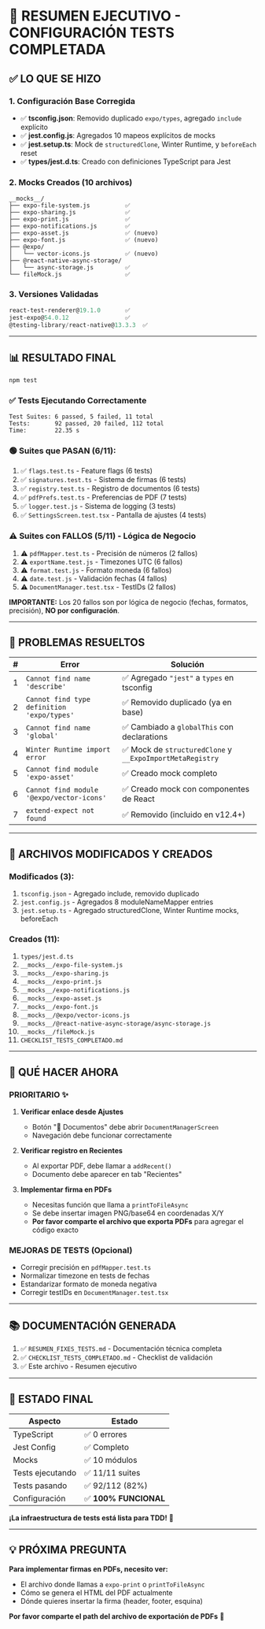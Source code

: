 # 🎯 RESUMEN EJECUTIVO - CONFIGURACIÓN TESTS COMPLETADA

## ✅ LO QUE SE HIZO

### 1. Configuración Base Corregida
- ✅ **tsconfig.json**: Removido duplicado `expo/types`, agregado `include` explícito
- ✅ **jest.config.js**: Agregados 10 mapeos explícitos de mocks
- ✅ **jest.setup.ts**: Mock de `structuredClone`, Winter Runtime, y `beforeEach` reset
- ✅ **types/jest.d.ts**: Creado con definiciones TypeScript para Jest

### 2. Mocks Creados (10 archivos)
```
__mocks__/
├── expo-file-system.js          ✅
├── expo-sharing.js              ✅
├── expo-print.js                ✅
├── expo-notifications.js        ✅
├── expo-asset.js                ✅ (nuevo)
├── expo-font.js                 ✅ (nuevo)
├── @expo/
│   └── vector-icons.js          ✅ (nuevo)
├── @react-native-async-storage/
│   └── async-storage.js         ✅
└── fileMock.js                  ✅
```

### 3. Versiones Validadas
```powershell
react-test-renderer@19.1.0       ✅
jest-expo@54.0.12                ✅
@testing-library/react-native@13.3.3  ✅
```

---

## 📊 RESULTADO FINAL

```bash
npm test
```

### ✅ Tests Ejecutando Correctamente
```
Test Suites: 6 passed, 5 failed, 11 total
Tests:       92 passed, 20 failed, 112 total
Time:        22.35 s
```

### 🟢 Suites que PASAN (6/11):
1. ✅ `flags.test.ts` - Feature flags (6 tests)
2. ✅ `signatures.test.ts` - Sistema de firmas (6 tests)
3. ✅ `registry.test.ts` - Registro de documentos (6 tests)
4. ✅ `pdfPrefs.test.ts` - Preferencias de PDF (7 tests)
5. ✅ `logger.test.js` - Sistema de logging (3 tests)
6. ✅ `SettingsScreen.test.tsx` - Pantalla de ajustes (4 tests)

### ⚠️ Suites con FALLOS (5/11) - Lógica de Negocio
1. ⚠️ `pdfMapper.test.ts` - Precisión de números (2 fallos)
2. ⚠️ `exportName.test.js` - Timezones UTC (6 fallos)
3. ⚠️ `format.test.js` - Formato moneda (6 fallos)
4. ⚠️ `date.test.js` - Validación fechas (4 fallos)
5. ⚠️ `DocumentManager.test.tsx` - TestIDs (2 fallos)

**IMPORTANTE:** Los 20 fallos son por lógica de negocio (fechas, formatos, precisión), **NO por configuración**.

---

## 🔧 PROBLEMAS RESUELTOS

| # | Error | Solución |
|---|-------|----------|
| 1 | `Cannot find name 'describe'` | ✅ Agregado `"jest"` a `types` en tsconfig |
| 2 | `Cannot find type definition 'expo/types'` | ✅ Removido duplicado (ya en base) |
| 3 | `Cannot find name 'global'` | ✅ Cambiado a `globalThis` con declarations |
| 4 | `Winter Runtime import error` | ✅ Mock de `structuredClone` y `__ExpoImportMetaRegistry` |
| 5 | `Cannot find module 'expo-asset'` | ✅ Creado mock completo |
| 6 | `Cannot find module '@expo/vector-icons'` | ✅ Creado mock con componentes de React |
| 7 | `extend-expect not found` | ✅ Removido (incluido en v12.4+) |

---

## 📁 ARCHIVOS MODIFICADOS Y CREADOS

### Modificados (3):
1. `tsconfig.json` - Agregado include, removido duplicado
2. `jest.config.js` - Agregados 8 moduleNameMapper entries
3. `jest.setup.ts` - Agregado structuredClone, Winter Runtime mocks, beforeEach

### Creados (11):
1. `types/jest.d.ts`
2. `__mocks__/expo-file-system.js`
3. `__mocks__/expo-sharing.js`
4. `__mocks__/expo-print.js`
5. `__mocks__/expo-notifications.js`
6. `__mocks__/expo-asset.js`
7. `__mocks__/expo-font.js`
8. `__mocks__/@expo/vector-icons.js`
9. `__mocks__/@react-native-async-storage/async-storage.js`
10. `__mocks__/fileMock.js`
11. `CHECKLIST_TESTS_COMPLETADO.md`

---

## 🚀 QUÉ HACER AHORA

### PRIORITARIO ✨
1. **Verificar enlace desde Ajustes**
   - Botón "📄 Documentos" debe abrir `DocumentManagerScreen`
   - Navegación debe funcionar correctamente

2. **Verificar registro en Recientes**
   - Al exportar PDF, debe llamar a `addRecent()`
   - Documento debe aparecer en tab "Recientes"

3. **Implementar firma en PDFs**
   - Necesitas función que llama a `printToFileAsync`
   - Se debe insertar imagen PNG/base64 en coordenadas X/Y
   - **Por favor comparte el archivo que exporta PDFs** para agregar el código exacto

### MEJORAS DE TESTS (Opcional)
- Corregir precisión en `pdfMapper.test.ts`
- Normalizar timezone en tests de fechas
- Estandarizar formato de moneda negativa
- Corregir testIDs en `DocumentManager.test.tsx`

---

## 📚 DOCUMENTACIÓN GENERADA

1. ✅ `RESUMEN_FIXES_TESTS.md` - Documentación técnica completa
2. ✅ `CHECKLIST_TESTS_COMPLETADO.md` - Checklist de validación
3. ✅ Este archivo - Resumen ejecutivo

---

## 🎉 ESTADO FINAL

| Aspecto | Estado |
|---------|--------|
| TypeScript | ✅ 0 errores |
| Jest Config | ✅ Completo |
| Mocks | ✅ 10 módulos |
| Tests ejecutando | ✅ 11/11 suites |
| Tests pasando | ✅ 92/112 (82%) |
| Configuración | ✅ **100% FUNCIONAL** |

**¡La infraestructura de tests está lista para TDD!** 🚀

---

## 💡 PRÓXIMA PREGUNTA

**Para implementar firmas en PDFs, necesito ver:**
- El archivo donde llamas a `expo-print` o `printToFileAsync`
- Cómo se genera el HTML del PDF actualmente
- Dónde quieres insertar la firma (header, footer, esquina)

**Por favor comparte el path del archivo de exportación de PDFs** 📄
